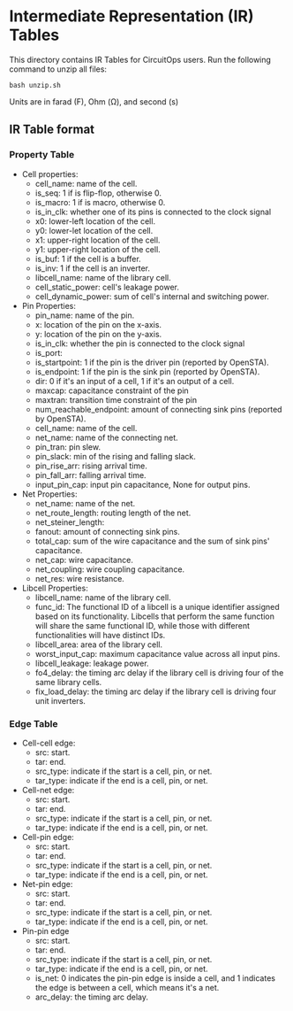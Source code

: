# Intermediate Representation (IR) Tables
This directory contains IR Tables for CircuitOps users. Run the following command to unzip all files:
```
bash unzip.sh
```
Units are in farad (F), Ohm (Ω), and second (s)

## IR Table format
### Property Table
- Cell properties:
  - cell_name: name of the cell.
  - is_seq: 1 if is flip-flop, otherwise 0.
  - is_macro: 1 if is macro, otherwise 0.
  - is_in_clk: whether one of its pins is connected to the clock signal
  - x0: lower-left location of the cell.
  - y0: lower-let location of the cell.
  - x1: upper-right location of the cell.
  - y1: upper-right location of the cell.
  - is_buf: 1 if the cell is a buffer.
  - is_inv: 1 if the cell is an inverter.
  - libcell_name: name of the library cell.
  - cell_static_power: cell's leakage power.
  - cell_dynamic_power: sum of cell's internal and switching power.
- Pin Properties:
  - pin_name: name of the pin.
  - x: location of the pin on the x-axis.
  - y: location of the pin on the y-axis.
  - is_in_clk: whether the pin is connected to the clock signal
  - is_port: 
  - is_startpoint: 1 if the pin is the driver pin (reported by OpenSTA).
  - is_endpoint: 1 if the pin is the sink pin (reported by OpenSTA).
  - dir: 0 if it's an input of a cell, 1 if it's an output of a cell.
  - maxcap: capacitance constraint of the pin
  - maxtran: transition time constraint of the pin
  - num_reachable_endpoint: amount of connecting sink pins (reported by OpenSTA).
  - cell_name: name of the cell.
  - net_name: name of the connecting net.
  - pin_tran: pin slew.
  - pin_slack: min of the rising and falling slack.
  - pin_rise_arr: rising arrival time.
  - pin_fall_arr: falling arrival time.
  - input_pin_cap: input pin capacitance, None for output pins.
- Net Properties:
  - net_name: name of the net.
  - net_route_length: routing length of the net.
  - net_steiner_length:
  - fanout: amount of connecting sink pins.
  - total_cap: sum of the wire capacitance and the sum of sink pins' capacitance.
  - net_cap: wire capacitance.
  - net_coupling: wire coupling capacitance.
  - net_res: wire resistance.
- Libcell Properties:
  - libcell_name: name of the library cell.
  - func_id: The functional ID of a libcell is a unique identifier assigned based on its functionality. Libcells that perform the same function will share the same functional ID, while those with different functionalities will have distinct IDs.
  - libcell_area: area of the library cell.
  - worst_input_cap: maximum capacitance value across all input pins.
  - libcell_leakage: leakage power.
  - fo4_delay: the timing arc delay if the library cell is driving four of the same library cells.
  - fix_load_delay: the timing arc delay if the library cell is driving four unit inverters.
### Edge Table
- Cell-cell edge:
  - src: start.
  - tar: end.
  - src_type: indicate if the start is a cell, pin, or net.
  - tar_type: indicate if the end is a cell, pin, or net.
- Cell-net edge:
  - src: start.
  - tar: end.
  - src_type: indicate if the start is a cell, pin, or net.
  - tar_type: indicate if the end is a cell, pin, or net. 
- Cell-pin edge:
  - src: start.
  - tar: end.
  - src_type: indicate if the start is a cell, pin, or net.
  - tar_type: indicate if the end is a cell, pin, or net. 
- Net-pin edge:  
  - src: start.
  - tar: end.
  - src_type: indicate if the start is a cell, pin, or net.
  - tar_type: indicate if the end is a cell, pin, or net.
- Pin-pin edge
  - src: start.
  - tar: end.
  - src_type: indicate if the start is a cell, pin, or net.
  - tar_type: indicate if the end is a cell, pin, or net.
  - is_net: 0 indicates the pin-pin edge is inside a cell, and 1 indicates the edge is between a cell, which means it's a net.
  - arc_delay: the timing arc delay.

